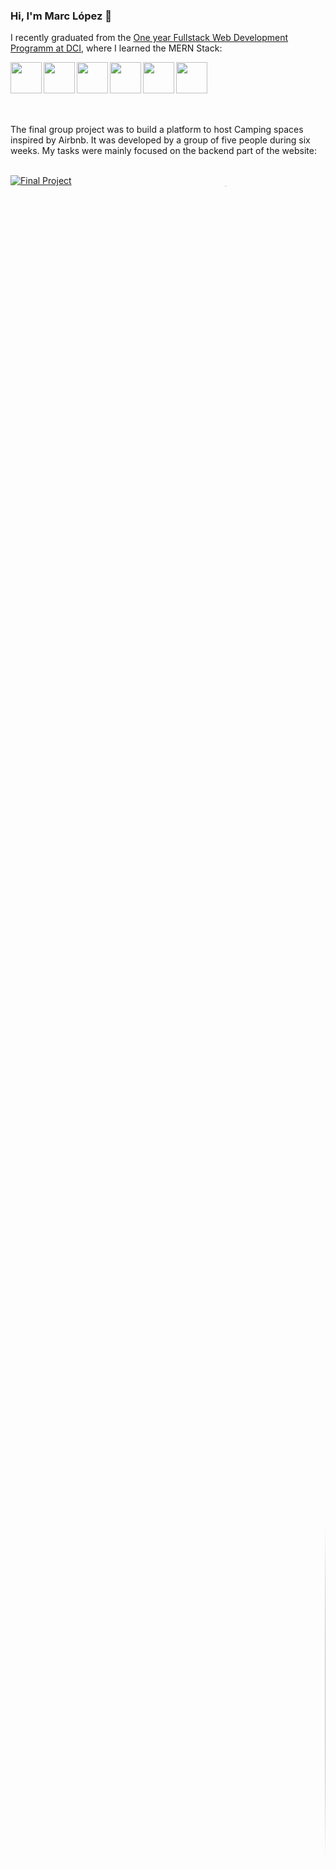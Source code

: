 ### Hi, I'm Marc López 👋

I recently graduated from the [One year Fullstack Web Development Programm at DCI](https://digitalcareerinstitute.org/courses/web-development-course), where I learned the MERN Stack:

<img align="left" height="50px" src="https://img.shields.io/badge/HTML-white?style=for-the-badge&logo=html5&logoColor=black&logoWidth=20" />
<img align="left" height="50px" src="https://img.shields.io/badge/CSS-white?style=for-the-badge&logo=css3&logoColor=black&logoWidth=20" />
<img align="left" height="50px" src="https://img.shields.io/badge/JavaScript-white?style=for-the-badge&logo=javascript&logoColor=black&logoWidth=20" />
<img align="left" height="50px" src="https://img.shields.io/badge/React JS-white?style=for-the-badge&logo=react&logoColor=black&logoWidth=20" />
<img align="left" height="50px" src="https://img.shields.io/badge/Node JS-white?style=for-the-badge&logo=nodedotjs&logoColor=black&logoWidth=20" />
<img align="left" height="50px" src="https://img.shields.io/badge/Mongo DB-white?style=for-the-badge&logo=mongodb&logoColor=black&logoWidth=20" />

<br/>
<br/>
<br/>
<br/>
<br/>

The final group project was to build a platform to host Camping spaces inspired by Airbnb. It was developed by a group of five people during six weeks. My tasks were mainly focused on the backend part of the website:
<br/>
<br/>

[![Final Project](https://user-images.githubusercontent.com/78852823/151708910-2435a316-a41d-40c7-a9f3-6ec075391e60.png)](https://freshbnb.vercel.app/)
<img src="https://user-images.githubusercontent.com/78852823/151708910-2435a316-a41d-40c7-a9f3-6ec075391e60.png" style="width: 100%; height: 100%; clip-path: url(#hero-clip-animation);">
<svg width="0" height="0" viewBox="0 0 851 545" >
  <defs>
    <clipPath id="hero-clip-animation" clipPathUnits="objectBoundingBox"  transform="scale(0.00117508813161 0.001834862385321)">
      <path d="M575.82 0.138139C646.612 -3.25386 699.414 56.4451 747.27 110.551C751.328 115.139 755.35 119.686 759.344 124.152C806.496 176.863 845.334 236.287 850.041 306.687C855.085 382.131 843.54 466.408 785.488 515.225C741.582 552.145 682.138 546.521 623.229 540.949C607.28 539.44 591.371 537.935 575.82 537.279C567.354 536.922 558.872 536.658 550.401 536.396C490.785 534.546 431.757 532.715 383.217 498.252C317.332 451.476 245.197 386.989 251.029 306.687C255.008 251.895 301.786 219.581 349.347 186.727C370.338 172.226 391.482 157.62 409.166 140.93C425.832 125.2 440.755 106.397 455.571 87.7301C489.614 44.8381 523.087 2.66514 575.82 0.138139ZM142.49 314.626C173.691 315.001 202.909 329.182 224.519 351.569C245.684 373.496 257.975 402.781 256.903 433.157C255.866 462.561 240.374 488.918 218.956 509.212C198.108 528.968 171.215 539.552 142.49 541.571C111.193 543.771 76.6052 542.819 54.3936 520.779C32.1676 498.724 32.4929 464.375 33.233 433.157C33.9491 402.925 37.9048 371.862 58.4513 349.571C79.7813 326.431 110.928 314.246 142.49 314.626ZM330.457 41.6111C318.241 45.0411 310.539 52.5228 307.351 64.0561C304.163 75.5895 305.22 85.7381 310.523 94.5021C315.825 103.265 323.443 110.366 333.377 115.804C343.311 121.241 354.168 120.566 365.947 113.778C377.727 106.989 383.634 96.1644 383.666 81.3051C383.7 66.4458 377.894 55.2581 366.249 47.7421C354.603 40.2261 342.672 38.1818 330.457 41.6111Z">
        <animate
          attributeName="d"
          values="M575.82 0.138139C646.612 -3.25386 699.414 56.4451 747.27 110.551C751.328 115.139 755.35 119.686 759.344 124.152C806.496 176.863 845.334 236.287 850.041 306.687C855.085 382.131 843.54 466.408 785.488 515.225C741.582 552.145 682.138 546.521 623.229 540.949C607.28 539.44 591.371 537.935 575.82 537.279C567.354 536.922 558.872 536.658 550.401 536.396C490.785 534.546 431.757 532.715 383.217 498.252C317.332 451.476 245.197 386.989 251.029 306.687C255.008 251.895 301.786 219.581 349.347 186.727C370.338 172.226 391.482 157.62 409.166 140.93C425.832 125.2 440.755 106.397 455.571 87.7301C489.614 44.8381 523.087 2.66514 575.82 0.138139ZM142.49 314.626C173.691 315.001 202.909 329.182 224.519 351.569C245.684 373.496 257.975 402.781 256.903 433.157C255.866 462.561 240.374 488.918 218.956 509.212C198.108 528.968 171.215 539.552 142.49 541.571C111.193 543.771 76.6052 542.819 54.3936 520.779C32.1676 498.724 32.4929 464.375 33.233 433.157C33.9491 402.925 37.9048 371.862 58.4513 349.571C79.7813 326.431 110.928 314.246 142.49 314.626ZM330.457 41.6111C318.241 45.0411 310.539 52.5228 307.351 64.0561C304.163 75.5895 305.22 85.7381 310.523 94.5021C315.825 103.265 323.443 110.366 333.377 115.804C343.311 121.241 354.168 120.566 365.947 113.778C377.727 106.989 383.634 96.1644 383.666 81.3051C383.7 66.4458 377.894 55.2581 366.249 47.7421C354.603 40.2261 342.672 38.1818 330.457 41.6111Z;
          M575.82 0.138139C646.612 -3.25386 699.414 56.4451 747.27 110.551C751.327 115.139 755.35 119.686 759.344 124.152C806.496 176.863 845.334 236.287 850.041 306.687C855.085 382.131 843.54 466.408 785.488 515.225C741.582 552.145 682.138 546.521 623.229 540.949C607.281 539.44 591.371 537.935 575.82 537.279C567.354 536.922 558.872 536.658 550.401 536.396C490.785 534.546 431.757 532.715 383.217 498.252C317.332 451.476 278.168 386.989 284 306.687C287.979 251.895 324.121 264.651 371.681 231.797C392.673 217.296 413.817 202.69 431.5 186C448.166 170.27 463.09 151.467 477.906 132.8C511.949 89.908 523.087 2.66514 575.82 0.138139ZM169.49 294.626C200.691 295.001 229.909 309.182 251.519 331.569C272.684 353.496 284.975 382.781 283.903 413.157C282.866 442.561 267.374 468.918 245.956 489.212C225.108 508.968 198.215 519.552 169.49 521.571C138.193 523.771 103.605 522.819 81.3936 500.779C59.1676 478.724 59.4929 444.375 60.233 413.157C60.9491 382.925 64.9048 351.862 85.4513 329.571C106.781 306.431 137.928 294.246 169.49 294.626ZM370.457 81.6111C358.241 85.0411 350.539 92.5228 347.351 104.056C344.163 115.589 345.22 125.738 350.522 134.502C355.825 143.265 363.443 150.366 373.377 155.804C383.311 161.241 394.168 160.566 405.947 153.778C417.727 146.989 423.634 136.164 423.666 121.305C423.7 106.446 417.894 95.2581 406.249 87.7421C394.603 80.2261 382.672 78.1818 370.457 81.6111Z;
          M575.82 0.138139C646.612 -3.25386 699.414 56.4451 747.27 110.551C751.328 115.139 755.35 119.686 759.344 124.152C806.496 176.863 845.334 236.287 850.041 306.687C855.085 382.131 843.54 466.408 785.488 515.225C741.582 552.145 682.138 546.521 623.229 540.949C607.28 539.44 591.371 537.935 575.82 537.279C567.354 536.922 558.872 536.658 550.401 536.396C490.785 534.546 431.757 532.715 383.217 498.252C317.332 451.476 245.197 386.989 251.029 306.687C255.008 251.895 301.786 219.581 349.347 186.727C370.338 172.226 391.482 157.62 409.166 140.93C425.832 125.2 440.755 106.397 455.571 87.7301C489.614 44.8381 523.087 2.66514 575.82 0.138139ZM142.49 314.626C173.691 315.001 202.909 329.182 224.519 351.569C245.684 373.496 257.975 402.781 256.903 433.157C255.866 462.561 240.374 488.918 218.956 509.212C198.108 528.968 171.215 539.552 142.49 541.571C111.193 543.771 76.6052 542.819 54.3936 520.779C32.1676 498.724 32.4929 464.375 33.233 433.157C33.9491 402.925 37.9048 371.862 58.4513 349.571C79.7813 326.431 110.928 314.246 142.49 314.626ZM330.457 41.6111C318.241 45.0411 310.539 52.5228 307.351 64.0561C304.163 75.5895 305.22 85.7381 310.523 94.5021C315.825 103.265 323.443 110.366 333.377 115.804C343.311 121.241 354.168 120.566 365.947 113.778C377.727 106.989 383.634 96.1644 383.666 81.3051C383.7 66.4458 377.894 55.2581 366.249 47.7421C354.603 40.2261 342.672 38.1818 330.457 41.6111Z"
          dur="10s"
          keyTimes="0;0.5;1"
          repeatCount="indefinite"
        />
      </path>
    </clipPath>
    <clipPath id="hero-clip" clipPathUnits="objectBoundingBox"  transform="scale(0.00117508813161 0.001834862385321)">
      <path d="M575.82 0.138139C646.612 -3.25386 699.414 56.4451 747.27 110.551C751.328 115.139 755.35 119.686 759.344 124.152C806.496 176.863 845.334 236.287 850.041 306.687C855.085 382.131 843.54 466.408 785.488 515.225C741.582 552.145 682.138 546.521 623.229 540.949C607.28 539.44 591.371 537.935 575.82 537.279C567.354 536.922 558.872 536.658 550.401 536.396C490.785 534.546 431.757 532.715 383.217 498.252C317.332 451.476 245.197 386.989 251.029 306.687C255.008 251.895 301.786 219.581 349.347 186.727C370.338 172.226 391.482 157.62 409.166 140.93C425.832 125.2 440.755 106.397 455.571 87.7301C489.614 44.8381 523.087 2.66514 575.82 0.138139ZM142.49 314.626C173.691 315.001 202.909 329.182 224.519 351.569C245.684 373.496 257.975 402.781 256.903 433.157C255.866 462.561 240.374 488.918 218.956 509.212C198.108 528.968 171.215 539.552 142.49 541.571C111.193 543.771 76.6052 542.819 54.3936 520.779C32.1676 498.724 32.4929 464.375 33.233 433.157C33.9491 402.925 37.9048 371.862 58.4513 349.571C79.7813 326.431 110.928 314.246 142.49 314.626ZM330.457 41.6111C318.241 45.0411 310.539 52.5228 307.351 64.0561C304.163 75.5895 305.22 85.7381 310.523 94.5021C315.825 103.265 323.443 110.366 333.377 115.804C343.311 121.241 354.168 120.566 365.947 113.778C377.727 106.989 383.634 96.1644 383.666 81.3051C383.7 66.4458 377.894 55.2581 366.249 47.7421C354.603 40.2261 342.672 38.1818 330.457 41.6111Z"/>
      </clipPath>
  </defs>
</svg>

My tasks were mainly focused on the backend part of the website: https://github.com/ediheid/backend-dci-final-group-project

Eventhought I also solved some issues in the frontend side, with the fetch of the backend data: https://github.com/ediheid/frontend-dci-final-group-project

Some of the other tools I learned in this year journey:

<img align="left" height="50px" src="https://img.shields.io/badge/VS Code-white?style=for-the-badge&logo=visualstudiocode&logoColor=black&logoWidth=20" />
<img align="left" height="50px" src="https://img.shields.io/badge/Ubuntu-white?style=for-the-badge&logo=ubuntu&logoColor=black&logoWidth=20" />
<img align="left" height="50px" src="https://img.shields.io/badge/Git-white?style=for-the-badge&logo=git&logoColor=black&logoWidth=20" />
<img align="left" height="50px" src="https://img.shields.io/badge/GitHub-white?style=for-the-badge&logo=github&logoColor=black&logoWidth=20" />
<img align="left" height="50px" src="https://img.shields.io/badge/Markdown-white?style=for-the-badge&logo=markdown&logoColor=black&logoWidth=20" />
<img align="left" height="50px" src="https://img.shields.io/badge/Sass-white?style=for-the-badge&logo=sass&logoColor=black&logoWidth=20" />
<img align="left" height="50px" src="https://img.shields.io/badge/Bootstrap-white?style=for-the-badge&logo=bootstrap&logoColor=black&logoWidth=20" />

